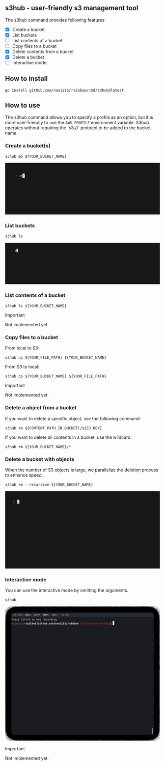 ## s3hub - user-friendly s3 management tool
The s3hub command provides following features:
- [x] Create a bucket
- [x] List buckets
- [ ] List contents of a bucket
- [ ] Copy files to a bucket
- [x] Delete contents from a bucket
- [x] Delete a bucket
- [ ] Interactive mode
  
## How to install
```shell
go install github.com/nao1215/rainbow/cmd/s3hub@latest
```

## How to use
The s3hub command allows you to specify a profile as an option, but it is more user-friendly to use the `AWS_PROFILE` environment variable. S3hub operates without requiring the 's3://' protocol to be added to the bucket name.

### Create a bucket(s)

```shell
s3hub mb ${YOUR_BUCKET_NAME}
```

![create_bucket](../img/s3hub-mb.gif)


### List buckets
```shell
s3hub ls
```

![ls_bucket](../img/s3hub-ls.gif)

### List contents of a bucket
```shell
s3hub ls ${YOUR_BUCKET_NAME}
```

> [!IMPORTANT]  
> Not implemented yet.

### Copy files to a bucket
From local to S3:
```shell
s3hub cp ${YOUR_FILE_PATH} ${YOUR_BUCKET_NAME}
```

From S3 to local:
```shell
s3hub cp ${YOUR_BUCKET_NAME} ${YOUR_FILE_PATH}
```

> [!IMPORTANT]  
> Not implemented yet.

### Delete a object from a bucket
If you want to delete a specific object, use the following command:
```shell
s3hub rm ${CONTENT_PATH_IN_BUCKET}/${S3_KEY}
```

If you want to delete all contents in a bucket, use the wildcard:
```shell
s3hub rm ${YOUR_BUCKET_NAME}/*
```

### Delete a bucket with objects
When the number of S3 objects is large, we parallelize the deletion process to enhance speed.
```shell
s3hub rm --recursive ${YOUR_BUCKET_NAME}
```

![delete_bucket](../img/s3hub-rm-all.gif)


### Interactive mode
You can use the interactive mode by omitting the arguments.
```shell
s3hub
```

![interactive_mode](../img/s3hub-interactive.gif)

> [!IMPORTANT]  
> Not implemented yet.